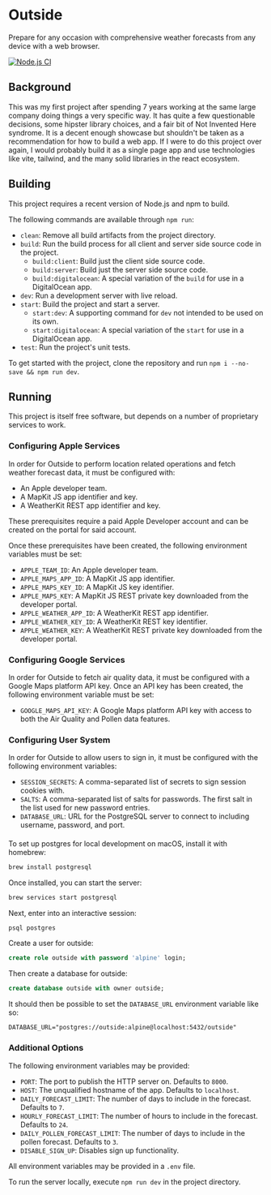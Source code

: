 # Outside

Prepare for any occasion with comprehensive weather forecasts from any device with a web browser.

[![Node.js CI](https://github.com/decarbonization/outside/actions/workflows/node.js.yml/badge.svg)](https://github.com/decarbonization/outside/actions/workflows/node.js.yml)

## Background

This was my first project after spending 7 years working at the same large company doing things a very specific way. It has quite a few questionable decisions, some hipster library choices, and a fair bit of Not Invented Here syndrome. It is a decent enough showcase but shouldn't be taken as a recommendation for how to build a web app. If I were to do this project over again, I would probably build it as a single page app and use technologies like vite, tailwind, and the many solid libraries in the react ecosystem.

## Building

This project requires a recent version of Node.js and npm to build.

The following commands are available through `npm run`:

- `clean`: Remove all build artifacts from the project directory.
- `build`: Run the build process for all client and server side source code in the project.
    - `build:client`: Build just the client side source code.
    - `build:server`: Build just the server side source code.
    - `build:digitalocean`: A special variation of the `build` for use in a DigitalOcean app.
- `dev`: Run a development server with live reload.
- `start`: Build the project and start a server.
    - `start:dev`: A supporting command for `dev` not intended to be used on its own.
    - `start:digitalocean`: A special variation of the `start` for use in a DigitalOcean app.
- `test`: Run the project's unit tests.

To get started with the project, clone the repository and run `npm i --no-save && npm run dev`.

## Running

This project is itself free software, but depends on a number of proprietary services to work.

### Configuring Apple Services

In order for Outside to perform location related operations and fetch weather forecast data, it must be configured with:

- An Apple developer team.
- A MapKit JS app identifier and key.
- A WeatherKit REST app identifier and key.

These prerequisites require a paid Apple Developer account and can be created on the portal for said account.

Once these prerequisites have been created, the following environment variables must be set:

- `APPLE_TEAM_ID`: An Apple developer team.
- `APPLE_MAPS_APP_ID`: A MapKit JS app identifier.
- `APPLE_MAPS_KEY_ID`: A MapKit JS key identifier.
- `APPLE_MAPS_KEY`: A MapKit JS REST private key downloaded from the developer portal.
- `APPLE_WEATHER_APP_ID`: A WeatherKit REST app identifier.
- `APPLE_WEATHER_KEY_ID`: A WeatherKit REST key identifier.
- `APPLE_WEATHER_KEY`: A WeatherKit REST private key downloaded from the developer portal.

### Configuring Google Services

In order for Outside to fetch air quality data, it must be configured with a Google Maps platform API key. Once an API key has been created, the following environment variable must be set:

- `GOOGLE_MAPS_API_KEY`: A Google Maps platform API key with access to both the Air Quality and Pollen data features.

### Configuring User System

In order for Outside to allow users to sign in, it must be configured with the following environment variables:

- `SESSION_SECRETS`: A comma-separated list of secrets to sign session cookies with.
- `SALTS`: A comma-separated list of salts for passwords. The first salt in the list used for new password entries.
- `DATABASE_URL`: URL for the PostgreSQL server to connect to including username, password, and port.

####

To set up postgres for local development on macOS, install it with homebrew:

```sh
brew install postgresql
```

Once installed, you can start the server:

```sh
brew services start postgresql
```

Next, enter into an interactive session:

```sql
psql postgres
```

Create a user for outside:

```sql
create role outside with password 'alpine' login;
```

Then create a database for outside:

```sql
create database outside with owner outside;
```

It should then be possible to set the `DATABASE_URL` environment variable like so:

```
DATABASE_URL="postgres://outside:alpine@localhost:5432/outside"
```

### Additional Options

The following environment variables may be provided:

- `PORT`: The port to publish the HTTP server on. Defaults to `8000`.
- `HOST`: The unqualified hostname of the app. Defaults to `localhost`.
- `DAILY_FORECAST_LIMIT`: The number of days to include in the forecast. Defaults to `7`.
- `HOURLY_FORECAST_LIMIT`: The number of hours to include in the forecast. Defaults to `24`.
- `DAILY_POLLEN_FORECAST_LIMIT`: The number of days to include in the pollen forecast. Defaults to `3`.
- `DISABLE_SIGN_UP`: Disables sign up functionality.

All environment variables may be provided in a `.env` file.

To run the server locally, execute `npm run dev` in the project directory.

